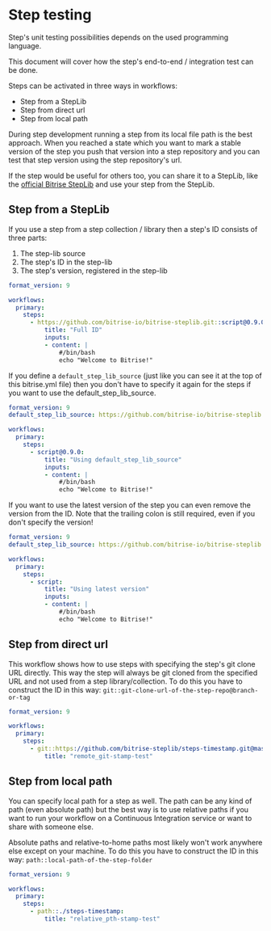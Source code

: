 # Step testing

Step's unit testing possibilities depends on the used programming language.

This document will cover how the step's end-to-end / integration test can be done.

Steps can be activated in three ways in workflows:

- Step from a StepLib
- Step from direct url
- Step from local path

During step development running a step from its local file path is the best approach. When you reached a state which you want to mark a stable version of the step you push that version into a step repository and you can test that step version using the step repository's url.

If the step would be useful for others too, you can share it to a StepLib, like the [official Bitrise StepLib](https://github.com/bitrise-io/bitrise-steplib.git) and use your step from the StepLib.

## Step from a StepLib

If you use a step from a step collection / library then a step's ID consists of three parts:

1. The step-lib source
2. The step's ID in the step-lib
3. The step's version, registered in the step-lib

```YAML
format_version: 9

workflows:
  primary:
    steps:
      - https://github.com/bitrise-io/bitrise-steplib.git::script@0.9.0:
          title: "Full ID"
          inputs:
          - content: |
              #/bin/bash
              echo "Welcome to Bitrise!"
```

If you define a `default_step_lib_source` (just like you can see it at the top of this bitrise.yml file) then you don't have to specify it again for the steps if you want to use the default_step_lib_source.

```YAML
format_version: 9
default_step_lib_source: https://github.com/bitrise-io/bitrise-steplib.git

workflows:
  primary:
    steps:
      - script@0.9.0:
          title: "Using default_step_lib_source"
          inputs:
          - content: |
              #/bin/bash
              echo "Welcome to Bitrise!"
```

If you want to use the latest version of the step you can even remove the version from the ID.
Note that the trailing colon is still required, even if you don't specify the version!

```YAML
format_version: 9
default_step_lib_source: https://github.com/bitrise-io/bitrise-steplib.git

workflows:
  primary:
    steps:
      - script:
          title: "Using latest version"
          inputs:
          - content: |
              #/bin/bash
              echo "Welcome to Bitrise!"
```

## Step from direct url

This workflow shows how to use steps with specifying the step's git clone URL directly.
This way the step will always be git cloned from the specified URL and not used from a step library/collection.
To do this you have to construct the ID in this way: `git::git-clone-url-of-the-step-repo@branch-or-tag`

```YAML
format_version: 9

workflows:
  primary:
    steps:
      - git::https://github.com/bitrise-steplib/steps-timestamp.git@master:
          title: "remote_git-stamp-test"
```

## Step from local path

You can specify local path for a step as well.
The path can be any kind of path (even absolute path) but the best way is to use relative paths if you want to run your workflow on a Continuous Integration service or want to share with someone else.

Absolute paths and relative-to-home paths most likely won't work anywhere else except on your machine.
To do this you have to construct the ID in this way: `path::local-path-of-the-step-folder`

```YAML
format_version: 9

workflows:
  primary:
    steps:
      - path::./steps-timestamp:
          title: "relative_pth-stamp-test"
```
